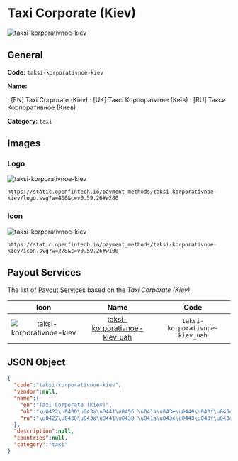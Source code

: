 
# Taxi Corporate (Kiev) 
![taksi-korporativnoe-kiev](https://static.openfintech.io/payment_methods/taksi-korporativnoe-kiev/logo.svg?w=400&c=v0.59.26#w200)  

## General 
**Code:** `taksi-korporativnoe-kiev` 
 
**Name:** 
 
:	[EN] Taxi Corporate (Kiev) 
:	[UK] Таксі Корпоративне (Київ) 
:	[RU] Такси Корпоративное (Киев) 
 
**Category:** `taxi` 
 

## Images 

### Logo 
![taksi-korporativnoe-kiev](https://static.openfintech.io/payment_methods/taksi-korporativnoe-kiev/logo.svg?w=400&c=v0.59.26#w200)  

```
https://static.openfintech.io/payment_methods/taksi-korporativnoe-kiev/logo.svg?w=400&c=v0.59.26#w200
```  

### Icon 
![taksi-korporativnoe-kiev](https://static.openfintech.io/payment_methods/taksi-korporativnoe-kiev/icon.svg?w=278&c=v0.59.26#w100)  

```
https://static.openfintech.io/payment_methods/taksi-korporativnoe-kiev/icon.svg?w=278&c=v0.59.26#w100
```  

## Payout Services 
 
The list of [Payout Services](/payout-services/) based on the _Taxi Corporate (Kiev)_ 

|Icon|Name|Code| 
|:---:|:---:|:---:| 
|![taksi-korporativnoe-kiev](https://static.openfintech.io/payout_methods/taksi-korporativnoe-kiev/icon.png?w=278&c=v0.59.26#w40) |[taksi-korporativnoe-kiev_uah](/payout-services/taksi-korporativnoe-kiev_uah/)|`taksi-korporativnoe-kiev_uah`| 
 

## JSON Object 

```json
{
  "code":"taksi-korporativnoe-kiev",
  "vendor":null,
  "name":{
    "en":"Taxi Corporate (Kiev)",
    "uk":"\u0422\u0430\u043a\u0441\u0456 \u041a\u043e\u0440\u043f\u043e\u0440\u0430\u0442\u0438\u0432\u043d\u0435 (\u041a\u0438\u0457\u0432)",
    "ru":"\u0422\u0430\u043a\u0441\u0438 \u041a\u043e\u0440\u043f\u043e\u0440\u0430\u0442\u0438\u0432\u043d\u043e\u0435 (\u041a\u0438\u0435\u0432)"
  },
  "description":null,
  "countries":null,
  "category":"taxi"
}
```  
